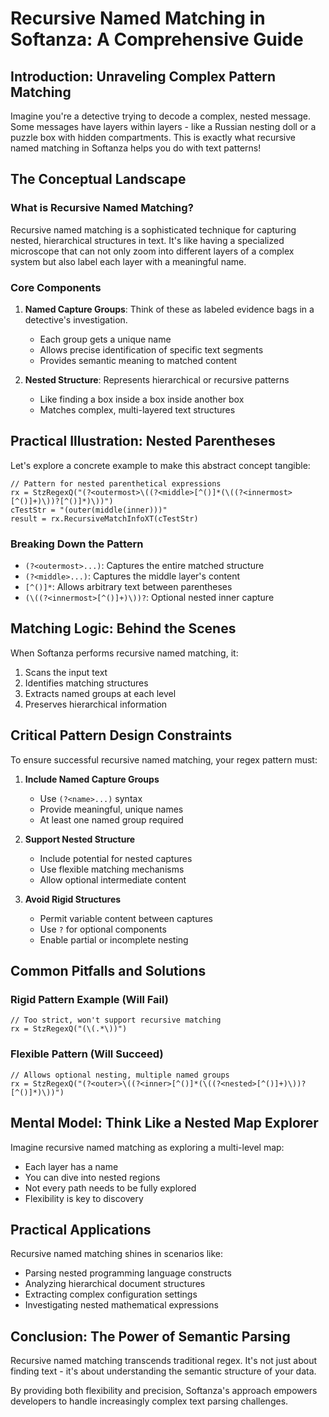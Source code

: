 # Recursive Named Matching in Softanza: A Comprehensive Guide

## Introduction: Unraveling Complex Pattern Matching

Imagine you're a detective trying to decode a complex, nested message. Some messages have layers within layers - like a Russian nesting doll or a puzzle box with hidden compartments. This is exactly what recursive named matching in Softanza helps you do with text patterns!

## The Conceptual Landscape

### What is Recursive Named Matching?

Recursive named matching is a sophisticated technique for capturing nested, hierarchical structures in text. It's like having a specialized microscope that can not only zoom into different layers of a complex system but also label each layer with a meaningful name.

### Core Components

1. **Named Capture Groups**: Think of these as labeled evidence bags in a detective's investigation.
   - Each group gets a unique name
   - Allows precise identification of specific text segments
   - Provides semantic meaning to matched content

2. **Nested Structure**: Represents hierarchical or recursive patterns
   - Like finding a box inside a box inside another box
   - Matches complex, multi-layered text structures

## Practical Illustration: Nested Parentheses

Let's explore a concrete example to make this abstract concept tangible:

```ring
// Pattern for nested parenthetical expressions
rx = StzRegexQ("(?<outermost>\((?<middle>[^()]*(\((?<innermost>[^()]+)\))?[^()]*)\))")
cTestStr = "(outer(middle(inner)))"
result = rx.RecursiveMatchInfoXT(cTestStr)
```

### Breaking Down the Pattern

- `(?<outermost>...)`: Captures the entire matched structure
- `(?<middle>...)`: Captures the middle layer's content
- `[^()]*`: Allows arbitrary text between parentheses
- `(\((?<innermost>[^()]+)\))?`: Optional nested inner capture

## Matching Logic: Behind the Scenes

When Softanza performs recursive named matching, it:
1. Scans the input text
2. Identifies matching structures
3. Extracts named groups at each level
4. Preserves hierarchical information

## Critical Pattern Design Constraints

To ensure successful recursive named matching, your regex pattern must:

1. **Include Named Capture Groups**
   - Use `(?<name>...)` syntax
   - Provide meaningful, unique names
   - At least one named group required

2. **Support Nested Structure**
   - Include potential for nested captures
   - Use flexible matching mechanisms
   - Allow optional intermediate content

3. **Avoid Rigid Structures**
   - Permit variable content between captures
   - Use `?` for optional components
   - Enable partial or incomplete nesting

## Common Pitfalls and Solutions

### Rigid Pattern Example (Will Fail)
```ring
// Too strict, won't support recursive matching
rx = StzRegexQ("(\(.*\))")  
```

### Flexible Pattern (Will Succeed)
```ring
// Allows optional nesting, multiple named groups
rx = StzRegexQ("(?<outer>\((?<inner>[^()]*(\((?<nested>[^()]+)\))?[^()]*)\))")
```

## Mental Model: Think Like a Nested Map Explorer

Imagine recursive named matching as exploring a multi-level map:
- Each layer has a name
- You can dive into nested regions
- Not every path needs to be fully explored
- Flexibility is key to discovery

## Practical Applications

Recursive named matching shines in scenarios like:
- Parsing nested programming language constructs
- Analyzing hierarchical document structures
- Extracting complex configuration settings
- Investigating nested mathematical expressions

## Conclusion: The Power of Semantic Parsing

Recursive named matching transcends traditional regex. It's not just about finding text - it's about understanding the semantic structure of your data.

By providing both flexibility and precision, Softanza's approach empowers developers to handle increasingly complex text parsing challenges.